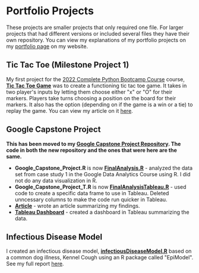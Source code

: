 # Portfolio Projects
These projects are smaller projects that only required one file. For larger projects that had different versions or included several files they have their own repository. You can view my explanations of my portfolio projects on my [portfolio page](https://www.kellyjadams.com/portfolio) on my website. 

## Tic Tac Toe (Milestone Project 1)
My first project for the [2022 Complete Python Bootcamp Course](https://www.udemy.com/course/complete-python-bootcamp/) course, [**Tic Tac Toe Game**](https://github.com/kellyjadams/portfolioProjects/blob/main/tictactoe.py) was to create a functioning tic tac toe game. It takes in two player's inputs by letting them choose either "x" or "O" for their markers. Players take turns choosing a position on the board for their markers. It also has the option (depending on if the game is a win or a tie) to replay the game. You can view my article on it [here](https://www.kellyjadams.com/post/python-project-tic-tac-toe). 

## Google Capstone Project
**This has been moved to my [Google Capstone Project Repository](https://github.com/kellyjadams/GoogleCapstoneProject). The code in both the new repository and the ones that were here are the same.**
- **Google_Capstone_Project.R** is now **[FinalAnalysis.R](https://github.com/kellyjadams/GoogleCapstoneProject/blob/main/FinalAnalysis.R)** - analyzed the data set from case study 1 in the Google Data Analytics Course using R. I did not do any data visualization in R.
- **Google_Capstone_Project_T.R** is now **[FinalAnalysisTableau.R](https://github.com/kellyjadams/GoogleCapstoneProject/blob/main/FinalAnalysisTableau.R)** - used code to create a specific data frame to use in Tableau. Deleted unncessary columns to make the code run quicker in Tableau. 
- [**Article**](https://www.kellyjadams.com/post/google-capstone-project) - wrote an article summarizing my findings.
- [**Tableau Dashboard**](https://public.tableau.com/views/GoogleCapstoneProjectCyclistic/Dashboard?:language=en-US&:display_count=n&:origin=viz_share_link) - created a dashboard in Tableau summarizing the data.

## Infectious Disease Model
I created an infectious disease model, [**infectiousDiseaseModel.R**](https://github.com/kellyjadams/portfolioProjects/blob/main/infectiousDieaseModel.R) based on a common dog illness, Kennel Cough using an R package called "EpiModel". See my full report [here](https://5f31689b-f95d-484d-94c8-97a7bb2f3e60.filesusr.com/ugd/bc9ec1_ed23defb9f41424ab7aee99c35725433.pdf). 
